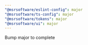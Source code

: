 ```yaml
---
"@msrsoftware/eslint-config": major
"@msrsoftware/ts-config": major
"@msrsoftware/tokens": major
"@msrsoftware/ui": major
---
```


Bump major to complete

